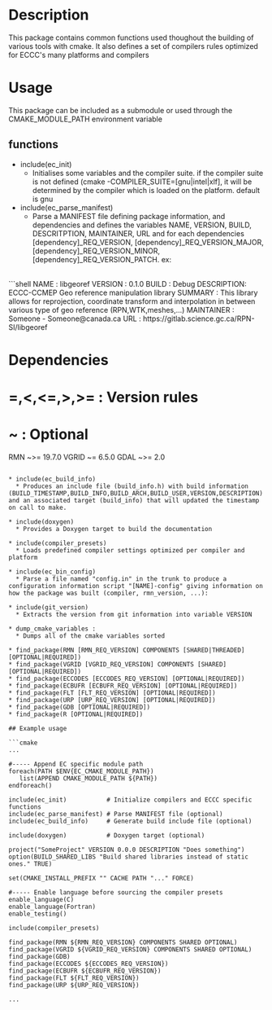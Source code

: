 # Description

This package contains common functions used thoughout the building of various tools with cmake. 
It also defines a set of compilers rules optimized for ECCC's many platforms and compilers

# Usage
This package can be included as a submodule or used through the CMAKE_MODULE_PATH environment variable

## functions

* include(ec_init)
  * Initialises some variables and the compiler suite. if the compiler suite is not defined (cmake -COMPILER_SUITE=[gnu|intel|xlf], it will be determined by the compiler which is loaded on the platform. default is gnu
* include(ec_parse_manifest)
  * Parse a MANIFEST file defining package information, and dependencies and defines the variables NAME, VERSION, BUILD, DESCRITPTION, MAINTAINER, URL and for each dependencies [dependency]_REQ_VERSION, [dependency]_REQ_VERSION_MAJOR, [dependency]_REQ_VERSION_MINOR, [dependency]_REQ_VERSION_PATCH. ex:
</br>
```shell
NAME       : libgeoref
VERSION    : 0.1.0
BUILD      : Debug
DESCRIPTION: ECCC-CCMEP Geo reference manipulation library
SUMMARY    : This library allows for reprojection, coordinate transform and interpolation in between various type of geo reference (RPN,WTK,meshes,...)
MAINTAINER : Someone - Someone@canada.ca 
URL        : https://gitlab.science.gc.ca/RPN-SI/libgeoref

# Dependencies 
#    =,<,<=,>,>= : Version rules
#    ~           : Optional

RMN  ~>= 19.7.0
VGRID ~= 6.5.0
GDAL ~>= 2.0
```

* include(ec_build_info)
  * Produces an include file (build_info.h) with build information (BUILD_TIMESTAMP,BUILD_INFO,BUILD_ARCH,BUILD_USER,VERSION,DESCRIPTION) and an associated target (build_info) that will updated the timestamp on call to make.

* include(doxygen) 
  * Provides a Doxygen target to build the documentation

* include(compiler_presets)
  * Loads predefined compiler settings optimized per compiler and platform

* include(ec_bin_config)
  * Parse a file named "config.in" in the trunk to produce a configuration information script "[NAME]-config" giving information on how the package was built (compiler, rmn_version, ...):

* include(git_version)
  * Extracts the version from git information into variable VERSION

* dump_cmake_variables :
  * Dumps all of the cmake variables sorted

* find_package(RMN [RMN_REQ_VERSION] COMPONENTS [SHARED|THREADED] [OPTIONAL|REQUIRED])
* find_package(VGRID [VGRID_REQ_VERSION] COMPONENTS [SHARED] [OPTIONAL|REQUIRED])
* find_package(ECCODES [ECCODES_REQ_VERSION] [OPTIONAL|REQUIRED])
* find_package(ECBUFR [ECBUFR_REQ_VERSION] [OPTIONAL|REQUIRED])
* find_package(FLT [FLT_REQ_VERSION] [OPTIONAL|REQUIRED])
* find_package(URP [URP_REQ_VERSION] [OPTIONAL|REQUIRED])
* find_package(GDB [OPTIONAL|REQUIRED])
* find_package(R [OPTIONAL|REQUIRED])

## Example usage

```cmake
...

#----- Append EC specific module path
foreach(PATH $ENV{EC_CMAKE_MODULE_PATH})
   list(APPEND CMAKE_MODULE_PATH ${PATH})
endforeach()

include(ec_init)           # Initialize compilers and ECCC specific functions
include(ec_parse_manifest) # Parse MANIFEST file (optional)
include(ec_build_info)     # Generate build include file (optional)

include(doxygen)           # Doxygen target (optional)

project("SomeProject" VERSION 0.0.0 DESCRIPTION "Does something")
option(BUILD_SHARED_LIBS "Build shared libraries instead of static ones." TRUE)

set(CMAKE_INSTALL_PREFIX "" CACHE PATH "..." FORCE)

#----- Enable language before sourcing the compiler presets
enable_language(C)
enable_language(Fortran)
enable_testing()

include(compiler_presets)

find_package(RMN ${RMN_REQ_VERSION} COMPONENTS SHARED OPTIONAL)
find_package(VGRID ${VGRID_REQ_VERSION} COMPONENTS SHARED OPTIONAL)
find_package(GDB)
find_package(ECCODES ${ECCODES_REQ_VERSION})
find_package(ECBUFR ${ECBUFR_REQ_VERSION})
find_package(FLT ${FLT_REQ_VERSION})
find_package(URP ${URP_REQ_VERSION})

...
```
